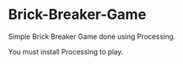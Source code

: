 # Brick-Breaker-Game

Simple Brick Breaker Game done using Processing.

You must install Processing to play.
